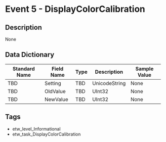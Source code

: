 # Event 5 - DisplayColorCalibration

## Description
None

## Data Dictionary
|Standard Name|Field Name|Type|Description|Sample Value|
|---|---|---|---|---|
|TBD|Setting|TBD|UnicodeString|None|None|
|TBD|OldValue|TBD|UInt32|None|None|
|TBD|NewValue|TBD|UInt32|None|None|

## Tags
* etw_level_Informational
* etw_task_DisplayColorCalibration